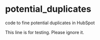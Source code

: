 # potential_duplicates
 code to fine potential duplicates in HubSpot
 
 This line is for testing. Please ignore it.
